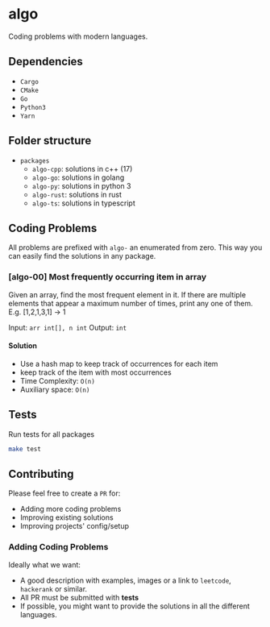 # algo

Coding problems with modern languages.

## Dependencies

- `Cargo`
- `CMake`
- `Go`
- `Python3`
- `Yarn`

## Folder structure

- `packages`
  - `algo-cpp`: solutions in c++ (17)
  - `algo-go`: solutions in golang
  - `algo-py`: solutions in python 3
  - `algo-rust`: solutions in rust
  - `algo-ts`: solutions in typescript

## Coding Problems

All problems are prefixed with `algo-` an enumerated from zero. This way you can easily find the solutions in any package.
### [algo-00] Most frequently occurring item in array

Given an array, find the most frequent element in it. If there are multiple elements that appear a maximum number of times, print any one of them.
E.g. [1,2,1,3,1] -> 1

Input: `arr int[], n int`
Output: `int`

#### Solution 

- Use a hash map to keep track of occurrences for each item
- keep track of the item with most occurrences
- Time Complexity: `O(n)`
- Auxiliary space: `O(n)`

## Tests

Run tests for all packages
```sh
make test
```

## Contributing

Please feel free to create a `PR` for:
- Adding more coding problems
- Improving existing solutions
- Improving projects' config/setup

### Adding Coding Problems
Ideally what we want:
- A good description with examples, images or a link to `leetcode`, `hackerank` or similar.
- All PR must be submitted with **tests**
- If possible, you might want to provide the solutions in all the different languages.
